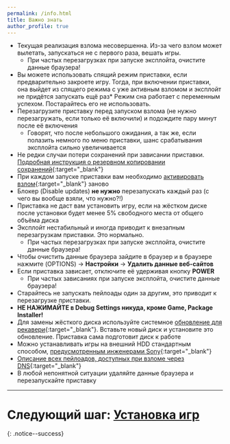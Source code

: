 ```yaml
---
permalink: /info.html
title: Важно знать
author_profile: true
---
```


* Текущая реализация взлома несовершенна. Из-за чего взлом может вылетать, запускаться не с первого раза, вешать игры.
	* При частых перезагрузках при запуске эксплойта, очистите данные браузера!
* Вы можете использовать спящий режим приставки, если предварительно закроете игру. Тогда, при включении приставки, она выйдет из спящего режима с уже активным взломом и эксплойт не придётся запускать ещё раз* Режим сна работает с переменным успехом. Постарайтесь его не использовать. 
* Перезагрузите приставку перед запуском взлома (не нужно перезагружать, если только её включили) и подождите пару минут после её включения
	* Говорят, что после небольшого ожидания, а так же, если полазить немного по меню приставки, шанс срабатывания эксплойта сильно увеличивается
* Не редки случаи потери сохранений при зависании приставки. [Подробная инструкция о резервном копировании сохранений](backup){:target="_blank"}
* При каждом запуске приставки вам необходимо [активировать взлом](/start-hen#%D0%A7%D0%B0%D1%81%D1%82%D1%8C-iii---%D0%97%D0%B0%D0%BF%D1%83%D1%81%D0%BA-%D1%8D%D0%BA%D1%81%D0%BF%D0%BB%D0%BE%D0%B9%D1%82%D0%B0){:target="_blank"} заново
* Блокер (Disable updates) **не нужно** перезапускать каждый раз (с чего вы вообще взяли, что нужно?!)
* Приставка не даст вам установить игру, если на жёстком диске после установки будет менее 5% свободного места от общего объёма диска
* Эксплойт нестабильный и иногда приводит к внезапным перезагрузкам приставки. Это нормально.
	* При частых перезагрузках при запуске эксплойта, очистите данные браузера!
* Чтобы очистить данные браузера зайдите в браузер и в браузере нажмите (OPTIONS) -> **Настройки** -> **Удалить данные веб-сайтов**
* Если приставка зависает, отключите её удерживая кнопку **POWER**
	* При частых зависаниях при запуске эксплойта, очистите данные браузера!
* Старайтесь не запускать пейлоады один за другим, это приводит к перезагрузке приставки. 
* **НЕ НАЖИМАЙТЕ в Debug Settings никуда, кроме Game, Package Installer!**
* Для замены жёсткого диска используйте системное [обновление для рекавери](usb-update#%D0%9E%D0%B1%D0%BD%D0%BE%D0%B2%D0%BB%D0%B5%D0%BD%D0%B8%D0%B5-%D1%87%D0%B5%D1%80%D0%B5%D0%B7-%D1%80%D0%B5%D0%BA%D0%B0%D0%B2%D0%B5%D1%80%D0%B8){:target="_blank"}. Вставьте новый диск и установите это обновление. Приставка сама подготовит диск к работе
* Можно устанавливать игры на внешний HDD стандартным способом, [предусмотренным инженерами Sony](https://blog.ru.playstation.com/2017/03/11/external-hdd-faq/){:target="_blank"}
* [Описание всех пейлоадов, доступных при взломе через DNS](dns-payloads){:target="_blank"}
* В любой непонятной ситуации удаляйте данные браузера и перезапускайте приставку

___

# Следующий шаг: [Установка игр](games) 
{: .notice--success}